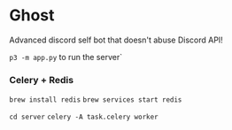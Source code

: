 # Ghost
Advanced discord self bot that doesn't abuse Discord API!


`p3 -m app.py` to run the server`

### Celery + Redis
`brew install redis`
`brew services start redis`

`cd server`
`celery -A task.celery worker`